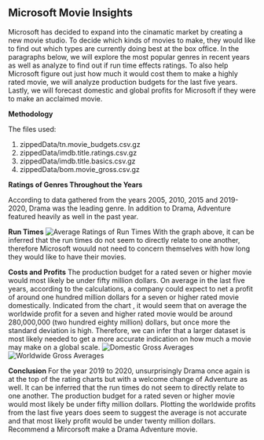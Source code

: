
## Microsoft Movie Insights

Microsoft has decided to expand into the cinamatic market by creating a new movie studio. To decide which kinds of movies to make, they would like to find out which types are currently doing best at the box office. In the paragraphs below, we will explore the most popular genres in recent years as well as analyze to find out if run time effects ratings. To also help Microsoft figure out just how much it would cost them to make a highly rated movie, we will analyze production budgets for the last five years. Lastly, we will forecast domestic and global profits for Microsoft if they were to make an acclaimed movie.


**Methodology**

The files used:
1. zippedData/tn.movie_budgets.csv.gz
2. zippedData/imdb.title.ratings.csv.gz
3. zippedData/imdb.title.basics.csv.gz
4. zippedData/bom.movie_gross.csv.gz

**Ratings of Genres Throughout the Years**

According to data gathered from the years 2005, 2010, 2015 and 2019-2020, Drama was the leading genre. 
In addition to Drama, Adventure featured heavily as well in the past year. 

**Run Times**
![Average Ratings of Run Times](https://user-images.githubusercontent.com/79724188/120088299-062e9480-c0bd-11eb-9d06-968076cf1ac4.png)
With the graph above, it can be inferred that the run times do not seem to directly relate to one another, therefore Microsoft wouuld not need to concern themselves with how long they would like to have their movies.

**Costs and Profits**
The production budget for a rated seven or higher movie would most likely be under fifty million dollars. On average in the last five years, according to the calculations, a company could expect to net a profit of around one hundred million dollars for a seven or higher rated movie domestically. Indicated from the chart , it would seem that on average the worldwide profit for a seven and higher rated movie would be around 280,000,000 (two hundred eighty million) dollars, but once more the standard deviation is high. Therefore, we can infer that a larger dataset is most likely needed to get a more accurate indication on how much a movie may make on a global scale.
![Domestic Gross Averages](https://user-images.githubusercontent.com/79724188/120088437-7ab60300-c0be-11eb-88a8-2aa9e66e549b.png)
![Worldwide Gross Averages](https://user-images.githubusercontent.com/79724188/120088456-9e794900-c0be-11eb-8c93-0b02202f5a0c.png)

**Conclusion**
For the year 2019 to 2020, unsurprisingly Drama once again is at the top of the rating charts but with a welcome change of Adventure as well. It can be inferred that the run times do not seem to directly relate to one another. The production budget for a rated seven or higher movie would most likely be under fifty million dollars. Plotting the worldwide profits from the last five years does seem to suggest the average is not accurate and that most likely profit would be under twenty million dollars. Recommend a Mircorsoft make a Drama Adventure movie.

